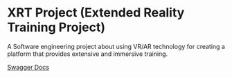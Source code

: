 # XRT Project (Extended Reality Training Project)

A Software engineering project about using VR/AR technology for creating a platform that provides extensive and immersive training.

[Swagger Docs](http://agid-kaharuba.github.io/2021_SES3A_TEAM1/swagger)